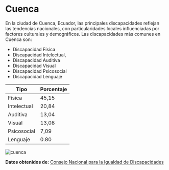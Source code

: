 # Cuenca

En la ciudad de Cuenca, Ecuador, las principales discapacidades reflejan las tendencias nacionales, con particularidades locales influenciadas por factores culturales y demográficos. Las discapacidades más comunes en Cuenca son:

- Discapacidad Física
- Discapacidad Intelectual,
- Discapacidad Auditiva
- Discapacidad Visual
- Discapacidad Psicosocial
- Discapacidad Lenguaje


| Tipo | Porcentaje |
| ----------- | ----------- |
| Física | 45,15 |
| Intelectual | 20,84 | 
| Auditiva | 13,04 | 
| Visual | 13,08 | 
| Psicosocial | 7,09 | 
| Lenguaje | 0.80 | 




![cuenca](https://i0.wp.com/elmercurio.com.ec/wp-content/uploads/2023/03/1-3A-4-coles-xca-1.jpg?resize=696%2C464&ssl=1)


**Datos obtenidos de:** [Consejo Nacional para la Igualdad de Discapacidades](https://www.consejodiscapacidades.gob.ec/estadisticas-de-discapacidad/)

